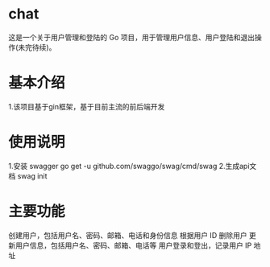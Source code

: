 # chat
这是一个关于用户管理和登陆的 Go 项目，用于管理用户信息、用户登陆和退出操作(未完待续)。
# 基本介绍
1.该项目基于gin框架，基于目前主流的前后端开发
# 使用说明
1.安装 swagger
go get -u github.com/swaggo/swag/cmd/swag
2.生成api文档
swag init
# 主要功能
创建用户，包括用户名、密码、邮箱、电话和身份信息
根据用户 ID 删除用户
更新用户信息，包括用户名、密码、邮箱、电话等
用户登录和登出，记录用户 IP 地址
